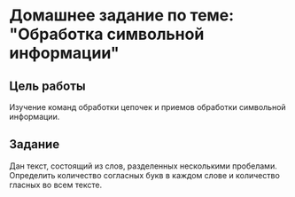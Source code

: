 # Домашнее задание по теме: "Обработка символьной информации"

## Цель работы
Изучение команд обработки цепочек и приемов обработки символьной информации.

## Задание
Дан текст, состоящий из слов, разделенных несколькими пробелами. Определить количество согласных букв в каждом слове и количество гласных во всем тексте.
